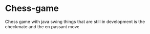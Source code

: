 # Chess-game
Chess game with java swing
things that are still in development is the checkmate and the en passant move
